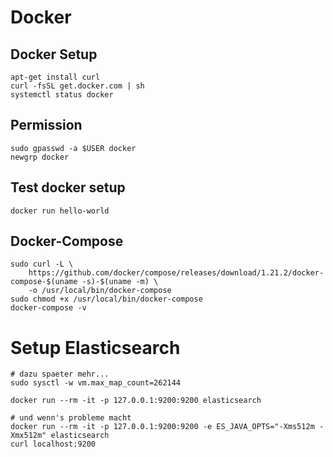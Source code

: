 # Docker

## Docker Setup

    apt-get install curl
    curl -fsSL get.docker.com | sh
    systemctl status docker


## Permission

    sudo gpasswd -a $USER docker
    newgrp docker


## Test docker setup

    docker run hello-world

    
## Docker-Compose

    sudo curl -L \
        https://github.com/docker/compose/releases/download/1.21.2/docker-compose-$(uname -s)-$(uname -m) \
        -o /usr/local/bin/docker-compose
    sudo chmod +x /usr/local/bin/docker-compose
    docker-compose -v

    
# Setup Elasticsearch

    # dazu spaeter mehr...
    sudo sysctl -w vm.max_map_count=262144

    docker run --rm -it -p 127.0.0.1:9200:9200 elasticsearch
    
    # und wenn's probleme macht
    docker run --rm -it -p 127.0.0.1:9200:9200 -e ES_JAVA_OPTS="-Xms512m -Xmx512m" elasticsearch
    curl localhost:9200
